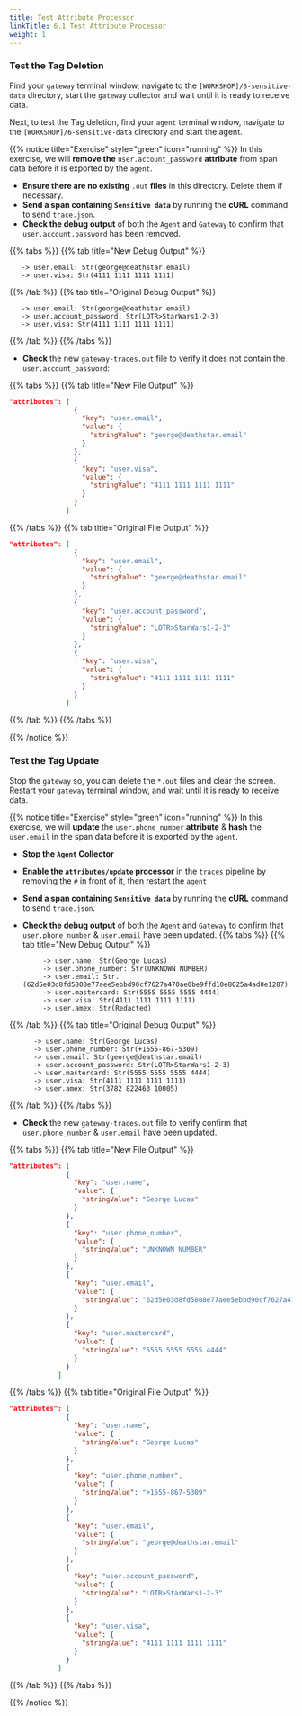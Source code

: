 ```yaml
---
title: Test Attribute Processor
linkTitle: 6.1 Test Attribute Processor
weight: 1
---
```


### Test the Tag Deletion

Find your `gateway` terminal window, navigate to the `[WORKSHOP]/6-sensitive-data` directory, start the `gateway` collector and wait until it is ready to receive data.

Next, to test the Tag deletion, find your `agent` terminal window, navigate to the `[WORKSHOP]/6-sensitive-data` directory and start the agent.

{{% notice title="Exercise" style="green" icon="running" %}}
In this exercise, we will **remove the** `user.account_password` **attribute** from span data before it is exported by the `agent`.

- **Ensure there are no existing** `.out` **files** in this directory. Delete them if necessary.
- **Send a span containing `Sensitive data`** by running the **cURL** command to send `trace.json`.
- **Check the debug output** of both the `Agent` and `Gateway` to confirm that `user.account.password` has been removed.

{{% tabs %}}
{{% tab title="New Debug Output" %}}

  ```text
     -> user.email: Str(george@deathstar.email)
     -> user.visa: Str(4111 1111 1111 1111) 
  ```

{{% /tab %}}
{{% tab title="Original Debug Output" %}}

  ```text
     -> user.email: Str(george@deathstar.email)
     -> user.account_password: Str(LOTR>StarWars1-2-3)
     -> user.visa: Str(4111 1111 1111 1111) 
  ```

{{% /tab %}}
{{% /tabs %}}

- **Check** the new `gateway-traces.out` file to verify it does not contain the `user.account_password`:

{{% tabs %}}
{{% tab title="New File Output" %}}

  ```json
  "attributes": [
                  {
                    "key": "user.email",
                    "value": {
                      "stringValue": "george@deathstar.email"
                    }
                  },
                  {
                    "key": "user.visa",
                    "value": {
                      "stringValue": "4111 1111 1111 1111"
                    }
                  }
                ]
  ```

{{% /tabs %}}
{{% tab title="Original File Output" %}}

  ```json
  "attributes": [
                  {
                    "key": "user.email",
                    "value": {
                      "stringValue": "george@deathstar.email"
                    }
                  },
                  {
                    "key": "user.account_password",
                    "value": {
                      "stringValue": "LOTR>StarWars1-2-3"
                    }
                  },
                  {
                    "key": "user.visa",
                    "value": {
                      "stringValue": "4111 1111 1111 1111"
                    }
                  }
                ]
  ```

{{% /tab %}}
{{% /tabs %}}

{{% /notice %}}

### Test the Tag Update

Stop the `gateway` so, you can delete the `*.out` files and clear the screen. Restart your `gateway` terminal window, and wait until it is ready to receive data.

{{% notice title="Exercise" style="green" icon="running" %}}
In this exercise, we will **update** the `user.phone_number` **attribute** & **hash** the `user.email` in the span data before it is exported by the `agent`.

- **Stop the `Agent` Collector**
- **Enable the `attributes/update` processor** in the `traces` pipeline by removing the `#` in front of it, then restart the `agent`
- **Send a span containing `Sensitive data`** by running the **cURL** command to send `trace.json`.
- **Check the debug output** of both the `Agent` and `Gateway` to confirm that `user.phone_number` & `user.email` have been updated.
{{% tabs %}}
{{% tab title="New Debug Output" %}}

  ```text
       -> user.name: Str(George Lucas)
       -> user.phone_number: Str(UNKNOWN NUMBER)
       -> user.email: Str. (62d5e03d8fd5808e77aee5ebbd90cf7627a470ae0be9ffd10e8025a4ad0e1287)
       -> user.mastercard: Str(5555 5555 5555 4444)
       -> user.visa: Str(4111 1111 1111 1111)
       -> user.amex: Str(Redacted)
  ```

{{% /tab %}}
{{% tab title="Original Debug Output" %}}

 ```text
       -> user.name: Str(George Lucas)
       -> user.phone_number: Str(+1555-867-5309)
       -> user.email: Str(george@deathstar.email)
       -> user.account_password: Str(LOTR>StarWars1-2-3)
       -> user.mastercard: Str(5555 5555 5555 4444)
       -> user.visa: Str(4111 1111 1111 1111)
       -> user.amex: Str(3782 822463 10005)
  ```

{{% /tab %}}
{{% /tabs %}}

- **Check** the new `gateway-traces.out` file to verify confirm that `user.phone_number` & `user.email` have been updated.

{{% tabs %}}
{{% tab title="New File Output" %}}

  ```json
  "attributes": [
                {
                  "key": "user.name",
                  "value": {
                    "stringValue": "George Lucas"
                  }
                },
                {
                  "key": "user.phone_number",
                  "value": {
                    "stringValue": "UNKNOWN NUMBER"
                  }
                },
                {
                  "key": "user.email",
                  "value": {
                    "stringValue": "62d5e03d8fd5808e77aee5ebbd90cf7627a470ae0be9ffd10e8025a4ad0e1287"
                  }
                },
                {
                  "key": "user.mastercard",
                  "value": {
                    "stringValue": "5555 5555 5555 4444"
                  }
                }
              ]
  ```

{{% /tabs %}}
{{% tab title="Original File Output" %}}

  ```json
"attributes": [
                {
                  "key": "user.name",
                  "value": {
                    "stringValue": "George Lucas"
                  }
                },
                {
                  "key": "user.phone_number",
                  "value": {
                    "stringValue": "+1555-867-5309"
                  }
                },
                {
                  "key": "user.email",
                  "value": {
                    "stringValue": "george@deathstar.email"
                  }
                },
                {
                  "key": "user.account_password",
                  "value": {
                    "stringValue": "LOTR>StarWars1-2-3"
                  }
                },
                {
                  "key": "user.visa",
                  "value": {
                    "stringValue": "4111 1111 1111 1111"
                  }
                }
              ]
  ```

{{% /tab %}}
{{% /tabs %}}

{{% /notice %}}
